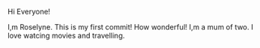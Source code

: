 Hi Everyone!

I,m Roselyne.
This is my first commit! How wonderful!
I,m a mum of two. I love watcing movies and travelling.
